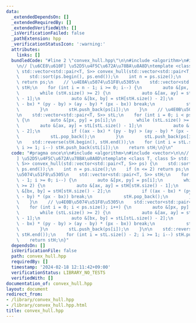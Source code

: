 ```yaml
---
data:
  _extendedDependsOn: []
  _extendedRequiredBy: []
  _extendedVerifiedWith: []
  _isVerificationFailed: false
  _pathExtension: hpp
  _verificationStatusIcon: ':warning:'
  attributes:
    links: []
  bundledCode: "#line 2 \"convex_hull.hpp\"\n\n#include <algorithm>\n#include <vector>\n\
    \n// [\u6CE8\u610F] \u52D5\u4F5C\u672A\u78BA\u8A8D\ntemplate <class T, class S>\
    \ std::vector<std::pair<T, S>> convex_hull(std::vector<std::pair<T, S>> ps) {\n\
    \    std::sort(ps.begin(), ps.end());\n    int n = ps.size();\n    if (n <= 2)\
    \ return ps;\n    // \u4E0A\u5074\u51F8\u5305\n    std::vector<std::pair<T, S>>\
    \ stH;\n    for (int i = n - 1; i >= 0; i--) {\n        auto &[px, py] = ps[i];\n\
    \        while (stH.size() >= 2) {\n            auto &[ax, ay] = stH[stH.size()\
    \ - 1];\n            auto &[bx, by] = stH[stH.size() - 2];\n            if ((ax\
    \ - bx) * (py - by) > (ay - by) * (px - bx)) break;\n            stH.pop_back();\n\
    \        }\n        stH.push_back(ps[i]);\n    }\n    // \u4E0B\u5074\u51F8\u5305\
    \n    std::vector<std::pair<T, S>> stL;\n    for (int i = 0; i < ps.size(); i++)\
    \ {\n        auto &[px, py] = ps[i];\n        while (stL.size() >= 2) {\n    \
    \        auto &[ax, ay] = stL[stL.size() - 1];\n            auto &[bx, by] = stL[stL.size()\
    \ - 2];\n            if ((ax - bx) * (py - by) > (ay - by) * (px - bx)) break;\n\
    \            stL.pop_back();\n        }\n        stL.push_back(ps[i]);\n    }\n\
    \n    std::reverse(stH.begin(), stH.end());\n    for (int i = stL.size() - 2;\
    \ i >= 1; i--) stH.push_back(stL[i]);\n    return stH;\n}\n"
  code: "#pragma once\n\n#include <algorithm>\n#include <vector>\n\n// [\u6CE8\u610F\
    ] \u52D5\u4F5C\u672A\u78BA\u8A8D\ntemplate <class T, class S> std::vector<std::pair<T,\
    \ S>> convex_hull(std::vector<std::pair<T, S>> ps) {\n    std::sort(ps.begin(),\
    \ ps.end());\n    int n = ps.size();\n    if (n <= 2) return ps;\n    // \u4E0A\
    \u5074\u51F8\u5305\n    std::vector<std::pair<T, S>> stH;\n    for (int i = n\
    \ - 1; i >= 0; i--) {\n        auto &[px, py] = ps[i];\n        while (stH.size()\
    \ >= 2) {\n            auto &[ax, ay] = stH[stH.size() - 1];\n            auto\
    \ &[bx, by] = stH[stH.size() - 2];\n            if ((ax - bx) * (py - by) > (ay\
    \ - by) * (px - bx)) break;\n            stH.pop_back();\n        }\n        stH.push_back(ps[i]);\n\
    \    }\n    // \u4E0B\u5074\u51F8\u5305\n    std::vector<std::pair<T, S>> stL;\n\
    \    for (int i = 0; i < ps.size(); i++) {\n        auto &[px, py] = ps[i];\n\
    \        while (stL.size() >= 2) {\n            auto &[ax, ay] = stL[stL.size()\
    \ - 1];\n            auto &[bx, by] = stL[stL.size() - 2];\n            if ((ax\
    \ - bx) * (py - by) > (ay - by) * (px - bx)) break;\n            stL.pop_back();\n\
    \        }\n        stL.push_back(ps[i]);\n    }\n\n    std::reverse(stH.begin(),\
    \ stH.end());\n    for (int i = stL.size() - 2; i >= 1; i--) stH.push_back(stL[i]);\n\
    \    return stH;\n}"
  dependsOn: []
  isVerificationFile: false
  path: convex_hull.hpp
  requiredBy: []
  timestamp: '2024-02-18 12:11:42+09:00'
  verificationStatus: LIBRARY_NO_TESTS
  verifiedWith: []
documentation_of: convex_hull.hpp
layout: document
redirect_from:
- /library/convex_hull.hpp
- /library/convex_hull.hpp.html
title: convex_hull.hpp
---
```

